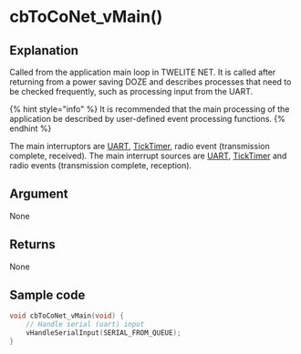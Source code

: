 # cbToCoNet_vMain()

## Explanation

Called from the application main loop in TWELITE NET. It is called after returning from a power saving DOZE and describes processes that need to be checked frequently, such as processing input from the UART.

{% hint style="info" %}
It is recommended that the main processing of the application be described by user-defined event processing functions.
{% endhint %}

The main interruptors are [UART](../../hw-api-ref/perifuraru/uart/), [TickTimer](../../hw-api-ref/perifuraru/ticktimer.md), radio event (transmission complete, received). The main interrupt sources are [UART](../../hw-api-ref/perifuraru/uart/), [TickTimer](../../hw-api-ref/perifuraru/ticktimer.md) and radio events (transmission complete, reception).

## Argument

None

## Returns

None

## Sample code

```c
void cbToCoNet_vMain(void) {
	// Handle serial (uart) input
	vHandleSerialInput(SERIAL_FROM_QUEUE);
}
```

